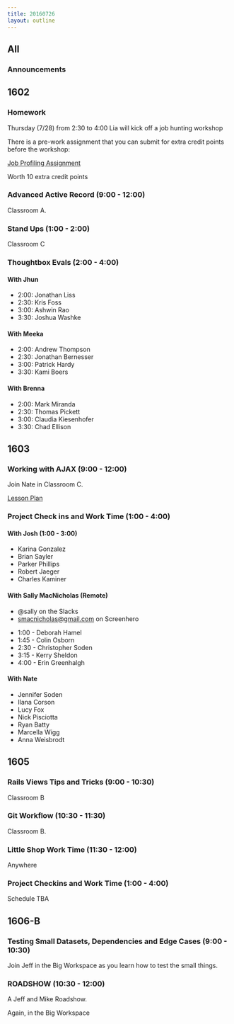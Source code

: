 ```yaml
---
title: 20160726
layout: outline
---
```


## All

### Announcements


## 1602

### Homework

Thursday (7/28) from 2:30 to 4:00 Lia will kick off a job hunting workshop

There is a pre-work assignment that you can submit for extra credit points before the workshop:

[Job Profiling Assignment](https://github.com/turingschool/lesson_plans/blob/master/ruby_04-apis_and_scalability/job-hunting-assignment.markdown)

Worth 10 extra credit points

### Advanced Active Record (9:00 - 12:00)

Classroom A.

### Stand Ups (1:00 - 2:00)

Classroom C

### Thoughtbox Evals (2:00 - 4:00)

#### With Jhun

- 2:00: Jonathan Liss
- 2:30: Kris Foss
- 3:00: Ashwin Rao
- 3:30: Joshua Washke

#### With Meeka

- 2:00: Andrew Thompson
- 2:30: Jonathan Bernesser
- 3:00: Patrick Hardy
- 3:30: Kami Boers

#### With Brenna

- 2:00: Mark Miranda
- 2:30: Thomas Pickett
- 3:00: Claudia Kiesenhofer
- 3:30: Chad Ellison


## 1603

### Working with AJAX (9:00 - 12:00)

Join Nate in Classroom C.

[Lesson Plan](https://github.com/turingschool/lesson_plans/blob/master/ruby_03-professional_rails_applications/getting_started_with_ajax.md)

### Project Check ins and Work Time (1:00 - 4:00)

#### With Josh (1:00 - 3:00)

* Karina Gonzalez
* Brian Sayler
* Parker Phillips
* Robert Jaeger
* Charles Kaminer

#### With Sally MacNicholas (Remote)

- @sally on the Slacks
- smacnicholas@gmail.com on Screenhero

* 1:00 - Deborah Hamel
* 1:45 - Colin Osborn
* 2:30 - Christopher Soden
* 3:15 - Kerry Sheldon
* 4:00 - Erin Greenhalgh

#### With Nate

* Jennifer Soden
* Ilana Corson
* Lucy Fox
* Nick Pisciotta
* Ryan Batty
* Marcella Wigg
* Anna Weisbrodt


## 1605

### Rails Views Tips and Tricks (9:00 - 10:30)

Classroom B

### Git Workflow (10:30 - 11:30)

Classroom B.

### Little Shop Work Time (11:30 - 12:00)

Anywhere

### Project Checkins and Work Time (1:00 - 4:00)

Schedule TBA


## 1606-B

### Testing Small Datasets, Dependencies and Edge Cases (9:00 - 10:30)

Join Jeff in the Big Workspace as you learn how to test the small things.

### ROADSHOW (10:30 - 12:00)

A Jeff and Mike Roadshow.

Again, in the Big Workspace
